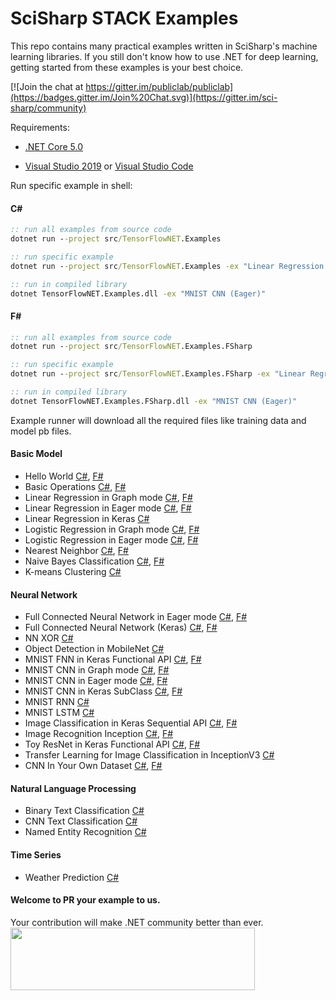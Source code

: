 # SciSharp STACK Examples

This repo contains many practical examples written in SciSharp's machine learning libraries. If you still don't know how to use .NET for deep learning, getting started from these examples is your best choice.

[![Join the chat at https://gitter.im/publiclab/publiclab](https://badges.gitter.im/Join%20Chat.svg)](https://gitter.im/sci-sharp/community)

Requirements:

* [.NET Core 5.0](https://dotnet.microsoft.com/download/dotnet-core/5.0)

* [Visual Studio 2019](https://visualstudio.microsoft.com/vs/) or [Visual Studio Code](https://code.visualstudio.com/)

Run specific example in shell:

#### C#

```bat
:: run all examples from source code
dotnet run --project src/TensorFlowNET.Examples

:: run specific example
dotnet run --project src/TensorFlowNET.Examples -ex "Linear Regression (Graph)"

:: run in compiled library
dotnet TensorFlowNET.Examples.dll -ex "MNIST CNN (Eager)"
```

#### F#

```bat
:: run all examples from source code
dotnet run --project src/TensorFlowNET.Examples.FSharp

:: run specific example
dotnet run --project src/TensorFlowNET.Examples.FSharp -ex "Linear Regression (Eager)"

:: run in compiled library
dotnet TensorFlowNET.Examples.FSharp.dll -ex "MNIST CNN (Eager)"
```

Example runner will download all the required files like training data and model pb files.

#### Basic Model

* Hello World [C#](src/TensorFlowNET.Examples/HelloWorld.cs), [F#](src/TensorFlowNET.Examples.FSharp/HelloWorld.fs)
* Basic Operations [C#](src/TensorFlowNET.Examples/BasicOperations.cs), [F#](src/TensorFlowNET.Examples.FSharp/BasicOperations.fs)
* Linear Regression in Graph mode [C#](src/TensorFlowNET.Examples/BasicModels/LinearRegression.cs), [F#](src/TensorFlowNET.Examples.FSharp/BasicModels/LinearRegression.fs)
* Linear Regression in Eager mode [C#](src/TensorFlowNET.Examples/BasicModels/LinearRegressionEager.cs), [F#](src/TensorFlowNET.Examples.FSharp/BasicModels/LinearRegressionEager.fs)
* Linear Regression in Keras [C#](src/TensorFlowNET.Examples/BasicModels/LinearRegressionKeras.cs)
* Logistic Regression in Graph mode [C#](src/TensorFlowNET.Examples/BasicModels/LogisticRegression.cs), [F#](src/TensorFlowNET.Examples.FSharp/BasicModels/LogisticRegression.fs)
* Logistic Regression in Eager mode [C#](src/TensorFlowNET.Examples/BasicModels/LogisticRegressionEager.cs), [F#](src/TensorFlowNET.Examples.FSharp/BasicModels/LogisticRegressionEager.fs)
* Nearest Neighbor [C#](src/TensorFlowNET.Examples/BasicModels/NearestNeighbor.cs), [F#](src/TensorFlowNET.Examples.FSharp/BasicModels/NearestNeighbor.fs)
* Naive Bayes Classification [C#](src/TensorFlowNET.Examples/BasicModels/NaiveBayesClassifier.cs), [F#](src/TensorFlowNET.Examples.FSharp/BasicModels/NaiveBayesClassifier.fs)
* K-means Clustering [C#](src/TensorFlowNET.Examples/BasicModels/KMeansClustering.cs)

#### Neural Network

* Full Connected Neural Network in Eager mode [C#](src/TensorFlowNET.Examples/NeuralNetworks/FullyConnectedEager.cs), [F#](src/TensorFlowNET.Examples.FSharp/NeuralNetworks/FullyConnectedEager.fs)
* Full Connected Neural Network (Keras) [C#](src/TensorFlowNET.Examples/NeuralNetworks/FullyConnectedKeras.cs), [F#](src/TensorFlowNET.Examples.FSharp/NeuralNetworks/FullyConnectedKeras.fs)
* NN XOR [C#](src/TensorFlowNET.Examples/NeuralNetworks/NeuralNetXor.cs)
* Object Detection in MobileNet [C#](src/TensorFlowNET.Examples/ObjectDetection/DetectInMobilenet.cs) 
* MNIST FNN in Keras Functional API [C#](src/TensorFlowNET.Examples/ImageProcessing/MnistFnnKerasFunctional.cs), [F#](src/TensorFlowNET.Examples.FSharp/ImageProcessing/MnistFnnKerasFunctional.fs)
* MNIST CNN in Graph mode [C#](src/TensorFlowNET.Examples/ImageProcessing/DigitRecognitionCNN.cs), [F#](src/TensorFlowNET.Examples.FSharp/ImageProcessing/DigitRecognitionCNN.fs)
* MNIST CNN in Eager mode [C#](src/TensorFlowNET.Examples/ImageProcessing/DigitRecognitionCnnEager.cs), [F#](src/TensorFlowNET.Examples.FSharp/ImageProcessing/DigitRecognitionCnnEager.fs)
* MNIST CNN in Keras SubClass [C#](src/TensorFlowNET.Examples/ImageProcessing/MnistCnnKerasSubclass.cs), [F#](src/TensorFlowNET.Examples.FSharp/ImageProcessing/MnistCnnKerasSubclass.fs)
* MNIST RNN [C#](src/TensorFlowNET.Examples/ImageProcessing/DigitRecognitionRNN.cs)
* MNIST LSTM [C#](src/TensorFlowNET.Examples/ImageProcessing/DigitRecognitionLSTM.cs)
* Image Classification in Keras Sequential API [C#](src/TensorFlowNET.Examples/ImageProcessing/ImageClassificationKeras.cs), [F#](src/TensorFlowNET.Examples.FSharp/ImageProcessing/ImageClassificationKeras.fs)
* Image Recognition Inception [C#](src/TensorFlowNET.Examples/ImageProcessing/ImageRecognitionInception.cs), [F#](src/TensorFlowNET.Examples.FSharp/ImageProcessing/ImageRecognitionInception.fs)
* Toy ResNet in Keras Functional API [C#](src/TensorFlowNET.Examples/ImageProcessing/ToyResNet.cs), [F#](src/TensorFlowNET.Examples.FSharp/ImageProcessing/ToyResNet.fs)
* Transfer Learning for Image Classification in InceptionV3 [C#](src/TensorFlowNET.Examples/ImageProcessing/TransferLearningWithInceptionV3.cs)
* CNN In Your Own Dataset [C#](src/TensorFlowNET.Examples/ImageProcessing/CnnInYourOwnData.cs), [F#](src/TensorFlowNET.Examples.FSharp/ImageProcessing/CnnInYourOwnData.fs)

#### Natural Language Processing

* Binary Text Classification [C#](src/TensorFlowNET.Examples/TextProcessing/BinaryTextClassification.cs)
* CNN Text Classification [C#](src/TensorFlowNET.Examples/TextProcessing/cnn_models/VdCnn.cs)
* Named Entity Recognition [C#](src/TensorFlowNET.Examples/TextProcessing/NER)

#### Time Series

* Weather Prediction [C#](src/TensorFlowNET.Examples/TimeSeries/WeatherPrediction.cs)

#### Welcome to PR your example to us.

Your contribution will make .NET community better than ever.
<br>
<a href="http://scisharpstack.org"><img src="https://github.com/SciSharp/SciSharp/blob/master/art/scisharp-stack.png" width="391" height="100" /></a>